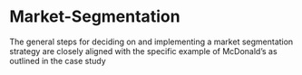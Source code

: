 # Market-Segmentation
The general steps for deciding on and implementing a market segmentation strategy are closely aligned with the specific example of McDonald’s as outlined in the case study
